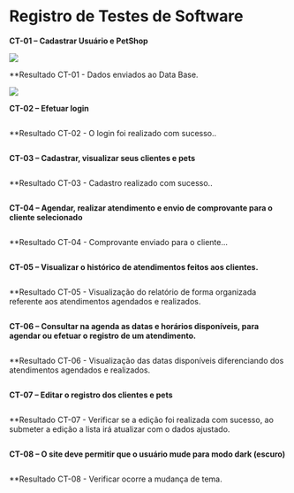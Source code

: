 # Registro de Testes de Software

**CT-01 – Cadastrar Usuário e PetShop**

<img src="https://user-images.githubusercontent.com/86859418/198904489-a004fb1b-ce01-4d74-bbe9-ff5e89fe554c.jpg">

**Resultado CT-01 - Dados enviados ao Data Base.

<img src="https://user-images.githubusercontent.com/86859418/198904574-34a8917a-1340-4b7f-bd84-16e0e41091af.jpg">

**CT-02 – Efetuar login**

<img src="">

**Resultado CT-02 - O login foi realizado com sucesso..

<img src="">

**CT-03 – Cadastrar, visualizar seus clientes e pets**

<img src="">

**Resultado CT-03 - Cadastro realizado com sucesso..

<img src="">

**CT-04 – Agendar, realizar atendimento e envio de comprovante para o cliente selecionado**

<img src="">

**Resultado CT-04 - Comprovante enviado para o cliente...

<img src="">


**CT-05 – Visualizar o histórico de atendimentos feitos aos clientes.**

<img src="">

**Resultado CT-05 - Visualização do relatório de forma organizada referente aos atendimentos agendados e realizados.

<img src="">

**CT-06 – Consultar na agenda as datas e horários disponíveis, para agendar ou efetuar o registro de um atendimento.**

<img src="">

**Resultado CT-06 - Visualização das datas disponíveis diferenciando dos atendimentos agendados e realizados.

<img src="">

**CT-07 – Editar o registro dos clientes e pets**

<img src="">

**Resultado CT-07 - Verificar se a edição foi realizada com sucesso, ao submeter a edição a lista irá atualizar com o dados ajustado.

<img src="">

**CT-08 – O site deve permitir que o usuário mude para modo dark (escuro)**

<img src="">

**Resultado CT-08 - Verificar ocorre a mudança de tema.

<img src="">
